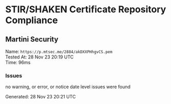 # STIR/SHAKEN Certificate Repository Compliance

## Martini Security

Name: `https://p.mtsec.me/2884/akDXXPHhgvCS.pem`\
Tested At: 28 Nov 23 20:19 UTC\
Time: 96ms

### Issues

no warning, or error, or notice date level issues were found

Generated: 28 Nov 23 20:21 UTC